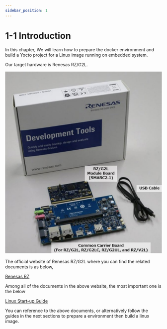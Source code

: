 ```yaml
---
sidebar_position: 1
---
```


# 1-1 Introduction

In this chapter,
We will learn how to prepare the docker environment and build
a Yocto project for a Linux image running on embedded system.  

Our target hardware is Renesas RZ/G2L.

![RZ/G2L](./image/RZG2L_EVK.png)

The official website of Renesas RZ/G2L where you can find the related documents is as below,

[Renesas RZ](https://www.renesas.com/en/products/microcontrollers-microprocessors/rz-mpus/rzg2l-general-purpose-mpu-dual-core-arm-cortex-a55-cpus-and-single-core-cortex-m33-cpu-3d-graphics-and)

Among all of the documents in the above website, the most important one is the below  

[Linux Start-up Guide](https://www.renesas.com/en/document/gde/smarc-evk-rzg2l-rzg2lc-rzg2ul-linux-start-guide-rev104?r=1467981)

You can reference to the above documents, or alternatively follow the guides in the next sections to prepare a environment then build a linux image.  
